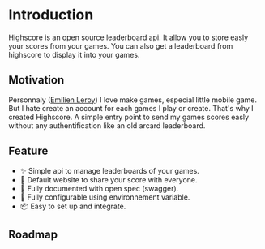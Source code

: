 # Introduction

Highscore is an open source leaderboard api. It allow you to store easly your scores from your games.
You can also get a leaderboard from highscore to display it into your games. 

## Motivation

Personnaly ([Emilien Leroy](https://github.com/EmilienLeroy)) I love make games, especial little mobile game.
But I hate create an account for each games I play or create. That's why I created Highscore.
A simple entry point to send my games scores easly without any authentification like an old
arcard leaderboard.

## Feature

- ✨ Simple api to manage leaderboards of your games.
- 🚀 Default website to share your score with everyone. 
- 📝 Fully documented with open spec (swagger).
- 🔧 Fully configurable using environnement variable.
- 📦️ Easy to set up and integrate.

## Roadmap
